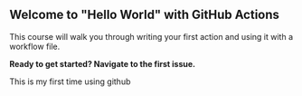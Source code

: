 ## Welcome to "Hello World" with GitHub Actions

This course will walk you through writing your first action and using it with a workflow file. 

**Ready to get started? Navigate to the first issue.**

This is my first time using github
